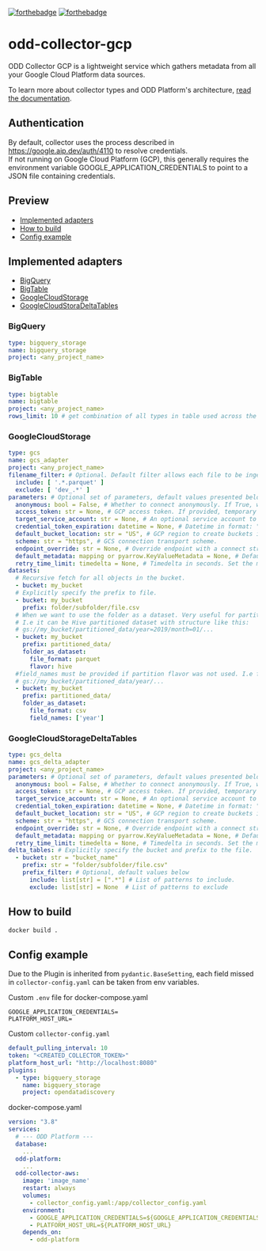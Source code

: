 [![forthebadge](https://forthebadge.com/images/badges/built-with-love.svg)](https://forthebadge.com)
[![forthebadge](https://forthebadge.com/images/badges/for-you.svg)](https://forthebadge.com)
# odd-collector-gcp
ODD Collector GCP is a lightweight service which gathers metadata from all your Google Cloud Platform data sources.

To learn more about collector types and ODD Platform's architecture, [read the documentation](https://docs.opendatadiscovery.org/architecture).

## Authentication
By default, collector uses the process described in https://google.aip.dev/auth/4110 to resolve credentials.  
If not running on Google Cloud Platform (GCP), this generally requires the environment variable GOOGLE_APPLICATION_CREDENTIALS to point to a JSON file containing credentials.

## Preview
 - [Implemented adapters](#implemented-adapters)
 - [How to build](#how-to-build)
 - [Config example](#config-example)

## Implemented adapters
 - [BigQuery](#bigquery)
 - [BigTable](#bigtable)
 - [GoogleCloudStorage](#googlecloudstorage)
 - [GoogleCloudStoraDeltaTables](#googlecloudstoragedeltatables)

### __BigQuery__
```yaml
type: bigquery_storage
name: bigquery_storage
project: <any_project_name>
```

### __BigTable__
```yaml
type: bigtable
name: bigtable
project: <any_project_name>
rows_limit: 10 # get combination of all types in table used across the first N rows.
```

### __GoogleCloudStorage__
```yaml
type: gcs
name: gcs_adapter
project: <any_project_name>
filename_filter: # Optional. Default filter allows each file to be ingested to platform.
  include: [ '.*.parquet' ]
  exclude: [ 'dev_.*' ]
parameters: # Optional set of parameters, default values presented below.
  anonymous: bool = False, # Whether to connect anonymously. If True, will not attempt to look up credentials using standard GCP configuration methods.
  access_token: str = None, # GCP access token. If provided, temporary credentials will be fetched by assuming this role; also, a credential_token_expiration must be specified as well.
  target_service_account: str = None, # An optional service account to try to impersonate when accessing GCS. This requires the specified credential user or service account to have the necessary permissions.
  credential_token_expiration: datetime = None, # Datetime in format: "2023-12-31 23:59:59". Expiration for credential generated with an access token. Must be specified if access_token is specified.
  default_bucket_location: str = "US", # GCP region to create buckets in.
  scheme: str = "https", # GCS connection transport scheme.
  endpoint_override: str = None, # Override endpoint with a connect string such as “localhost:9000”
  default_metadata: mapping or pyarrow.KeyValueMetadata = None, # Default metadata for open_output_stream. This will be ignored if non-empty metadata is passed to open_output_stream.
  retry_time_limit: timedelta = None, # Timedelta in seconds. Set the maximum amount of time the GCS client will attempt to retry transient errors. Subsecond granularity is ignored.
datasets:
  # Recursive fetch for all objects in the bucket.
  - bucket: my_bucket
  # Explicitly specify the prefix to file.
  - bucket: my_bucket
    prefix: folder/subfolder/file.csv
  # When we want to use the folder as a dataset. Very useful for partitioned datasets.
  # I.e it can be Hive partitioned dataset with structure like this:
  # gs://my_bucket/partitioned_data/year=2019/month=01/...
  - bucket: my_bucket
    prefix: partitioned_data/
    folder_as_dataset:
      file_format: parquet
      flavor: hive
  #field_names must be provided if partition flavor was not used. I.e for structure like this:
  # gs://my_bucket/partitioned_data/year/...
  - bucket: my_bucket
    prefix: partitioned_data/
    folder_as_dataset:
      file_format: csv
      field_names: ['year']
```

### __GoogleCloudStorageDeltaTables__
```yaml
type: gcs_delta
name: gcs_delta_adapter
project: <any_project_name>
parameters: # Optional set of parameters, default values presented below.
  anonymous: bool = False, # Whether to connect anonymously. If True, will not attempt to look up credentials using standard GCP configuration methods.
  access_token: str = None, # GCP access token. If provided, temporary credentials will be fetched by assuming this role; also, a credential_token_expiration must be specified as well.
  target_service_account: str = None, # An optional service account to try to impersonate when accessing GCS. This requires the specified credential user or service account to have the necessary permissions.
  credential_token_expiration: datetime = None, # Datetime in format: "2023-12-31 23:59:59". Expiration for credential generated with an access token. Must be specified if access_token is specified.
  default_bucket_location: str = "US", # GCP region to create buckets in.
  scheme: str = "https", # GCS connection transport scheme.
  endpoint_override: str = None, # Override endpoint with a connect string such as “localhost:9000”
  default_metadata: mapping or pyarrow.KeyValueMetadata = None, # Default metadata for open_output_stream. This will be ignored if non-empty metadata is passed to open_output_stream.
  retry_time_limit: timedelta = None, # Timedelta in seconds. Set the maximum amount of time the GCS client will attempt to retry transient errors. Subsecond granularity is ignored.
delta_tables: # Explicitly specify the bucket and prefix to the file.
  - bucket: str = "bucket_name"
    prefix: str = "folder/subfolder/file.csv"
    prefix_filter: # Optional, default values below
      include: list[str] = [".*"] # List of patterns to include.
      exclude: list[str] = None  # List of patterns to exclude

```

## How to build
```bash
docker build .
```

## Config example
Due to the Plugin is inherited from `pydantic.BaseSetting`, each field missed in `collector-config.yaml` can be taken from env variables.

Custom `.env` file for docker-compose.yaml
```
GOOGLE_APPLICATION_CREDENTIALS=
PLATFORM_HOST_URL=
```

Custom `collector-config.yaml`
```yaml
default_pulling_interval: 10
token: "<CREATED_COLLECTOR_TOKEN>"
platform_host_url: "http://localhost:8080"
plugins:
  - type: bigquery_storage
    name: bigquery_storage
    project: opendatadiscovery
```

docker-compose.yaml
```yaml
version: "3.8"
services:
  # --- ODD Platform ---
  database:
    ...
  odd-platform:
    ...
  odd-collector-aws:
    image: 'image_name'
    restart: always
    volumes:
      - collector_config.yaml:/app/collector_config.yaml
    environment:
      - GOOGLE_APPLICATION_CREDENTIALS=${GOOGLE_APPLICATION_CREDENTIALS}
      - PLATFORM_HOST_URL=${PLATFORM_HOST_URL}
    depends_on:
      - odd-platform
```